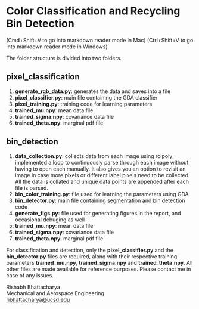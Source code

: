 # Color Classification and Recycling Bin Detection
(Cmd+Shift+V to go into markdown reader mode in Mac)
(Ctrl+Shift+V to go into markdown reader mode in Windows)

The folder structure is divided into two folders.

## pixel_classification 
1. **generate_rgb_data.py**: generates the data and saves into a file
2. **pixel_classifier.py**: main file containing the GDA classifier
3. **pixel_training.py**: training code for learning parameters
4. **trained_mu.npy**: mean data file
5. **trained_sigma.npy**: covariance data file
6. **trained_theta.npy**: marginal pdf file
    
    
## bin_detection
1. **data_collection.py**: collects data from each image using roipoly; implemented a loop     to     continuously parse through each image without having to open each manually. It also gives you an option to revisit an image in case more pixels or different label pixels need to be collected. All the data is collated and unique data points are appended after each file is parsed.
2. **bin_color_training.py**: file used for learning the parameters using GDA
3. **bin_detector.py**: main file containing segmentation and bin detection code
4. **generate_figs.py**: file used for generating figures in the report, and occasional debuging as well
5. **trained_mu.npy**: mean data file
6. **trained_sigma.npy**: covariance data file
7. **trained_theta.npy**: marginal pdf file

For classification and detection, only the **pixel_classifier.py** and the **bin_detector.py** files are required, along with their respective training parameters **trained_mu.npy**, **trained_sigma.npy** and **trained_theta.npy**. All other files are made available for reference purposes. Please contact me in case of any issues.


Rishabh Bhattacharya  
Mechanical and Aerospace Engineering  
ribhattacharya@ucsd.edu



